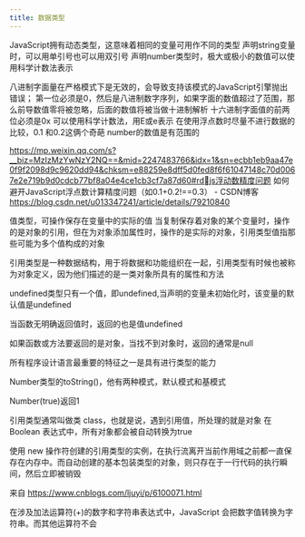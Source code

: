 ```yaml
---
title: 数据类型
---
```

JavaScript拥有动态类型，这意味着相同的变量可用作不同的类型
声明string变量时，可以用单引号也可以用双引号
声明number类型时，极大或极小的数值可以使用科学计数法表示

八进制字面量在严格模式下是无效的，会导致支持该模式的JavaScript引擎抛出错误；
第一位必须是0，然后是八进制数字序列，如果字面的数值超过了范围，那么前导数值零将被忽略，后面的数值将被当做十进制解析
十六进制字面值的前两位必须是0x
可以使用科学计数法，用E或e表示
在使用浮点数时尽量不进行数据的比较，0.1 和0.2这俩个奇葩
number的数值是有范围的

https://mp.weixin.qq.com/s?__biz=MzIzMzYwNzY2NQ==&mid=2247483766&idx=1&sn=ecbb1eb9aa47e0f9f2098d9c9620dd94&chksm=e88259e8dff5d0fed8f6f61047148c70d0067e2e719b9d0cdcb77bf8a04e4ce1cb3cf7a87d60#rdjs浮动数精度问题
如何避开JavaScript浮点数计算精度问题（如0.1+0.2!==0.3） - CSDN博客
https://blog.csdn.net/u013347241/article/details/79210840

值类型，可操作保存在变量中的实际的值
当复制保存着对象的某个变量时，操作的是对象的引用，但在为对象添加属性时，操作的是实际的对象，引用类型值指那些可能为多个值构成的对象

引用类型是一种数据结构，用于将数据和功能组织在一起，引用类型有时候也被称为对象定义，因为他们描述的是一类对象所具有的属性和方法

undefined类型只有一个值，即undefined,当声明的变量未初始化时，该变量的默认值是undefined

当函数无明确返回值时，返回的也是值undefined

如果函数或方法要返回的是对象，当找不到对象时，返回的通常是null

所有程序设计语言最重要的特征之一是具有进行类型的能力

Number类型的toString()，他有两种模式，默认模式和基模式

Number(true)返回1

引用类型通常叫做类 class，也就是说，遇到引用值，所处理的就是对象
在Boolean 表达式中，所有对象都会被自动转换为true

使用 new 操作符创建的引用类型的实例，在执行流离开当前作用域之前都一直保存在内存中。而自动创建的基本包装类型的对象，则只存在于一行代码的执行瞬间，然后立即被销毁 

来自 <https://www.cnblogs.com/ljuyi/p/6100071.html> 

在涉及加法运算符(+)的数字和字符串表达式中，JavaScript 会把数字值转换为字符串。而其他运算符不会

